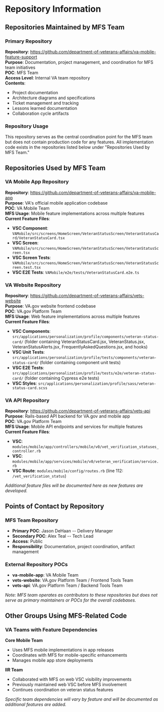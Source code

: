 # Repository Information

## Repositories Maintained by MFS Team

### Primary Repository
**Repository**: https://github.com/department-of-veterans-affairs/va-mobile-feature-support  
**Purpose**: Documentation, project management, and coordination for MFS team initiatives  
**POC**: MFS Team  
**Access Level**: Internal VA team repository  
**Contents**:
- Project documentation
- Architecture diagrams and specifications
- Ticket management and tracking
- Lessons learned documentation
- Collaboration cycle artifacts

### Repository Usage
This repository serves as the central coordination point for the MFS team but does not contain production code for any features. All implementation code exists in the repositories listed below under "Repositories Used by MFS Team."

## Repositories Used by MFS Team

### VA Mobile App Repository
**Repository**: https://github.com/department-of-veterans-affairs/va-mobile-app  
**Purpose**: VA's official mobile application codebase  
**POC**: VA Mobile Team  
**MFS Usage**: Mobile feature implementations across multiple features  
**Current Feature Files**:
- **VSC Component**: `VAMobile/src/screens/HomeScreen/VeteranStatusScreen/VeteranStatusCard/VeteranStatusCard.tsx`
- **VSC Screen**: `VAMobile/src/screens/HomeScreen/VeteranStatusScreen/VeteranStatusScreen.tsx`
- **VSC Screen Tests**: `VAMobile/src/screens/HomeScreen/VeteranStatusScreen/VeteranStatusScreen.test.tsx`
- **VSC E2E Tests**: `VAMobile/e2e/tests/VeteranStatusCard.e2e.ts`

### VA Website Repository  
**Repository**: https://github.com/department-of-veterans-affairs/vets-website  
**Purpose**: VA.gov website frontend codebase  
**POC**: VA.gov Platform Team  
**MFS Usage**: Web feature implementations across multiple features  
**Current Feature Files**:
- **VSC Components**: `src/applications/personalization/profile/components/veteran-status-card/` (folder containing VeteranStatusCard.jsx, VeteranStatus.jsx, VeteranStatusAlerts.jsx, FrequentlyAskedQuestions.jsx, and hooks)
- **VSC Unit Tests**: `src/applications/personalization/profile/tests/components/veteran-status-card/` (folder containing component unit tests)
- **VSC E2E Tests**: `src/applications/personalization/profile/tests/e2e/veteran-status-card/` (folder containing Cypress e2e tests)
- **VSC Styles**: `src/applications/personalization/profile/sass/veteran-status-card.scss`

### VA API Repository
**Repository**: https://github.com/department-of-veterans-affairs/vets-api  
**Purpose**: Rails-based API backend for VA.gov and mobile app  
**POC**: VA.gov Platform Team  
**MFS Usage**: Mobile API endpoints and services for multiple features  
**Current Feature Files**:
- **VSC**: `modules/mobile/app/controllers/mobile/v0/vet_verification_statuses_controller.rb`
- **VSC**: `modules/mobile/app/services/mobile/v0/veteran_verification/service.rb`
- **VSC Route**: `modules/mobile/config/routes.rb` (line 112: `/vet_verification_status`)

*Additional feature files will be documented here as new features are developed.*

## Points of Contact by Repository

### MFS Team Repository
- **Primary POC**: Jason DeHaan -- Delivery Manager
- **Secondary POC**: Alex Teal -- Tech Lead
- **Access**: Public
- **Responsibility**: Documentation, project coordination, artifact management

### External Repository POCs
- **va-mobile-app**: VA Mobile Team
- **vets-website**: VA.gov Platform Team / Frontend Tools Team
- **vets-api**: VA.gov Platform Team / Backend Tools Team

*Note: MFS team operates as contributors to these repositories but does not serve as primary maintainers or POCs for the overall codebases.*

## Other Groups Using MFS-Related Code

### VA Teams with Feature Dependencies
**Core Mobile Team**
- Uses MFS mobile implementations in app releases
- Coordinates with MFS for mobile-specific enhancements
- Manages mobile app store deployments

**IIR Team**  
- Collaborated with MFS on web VSC visibility improvements
- Previously maintained web VSC before MFS involvement
- Continues coordination on veteran status features

*Specific team dependencies will vary by feature and will be documented as additional features are added.*
